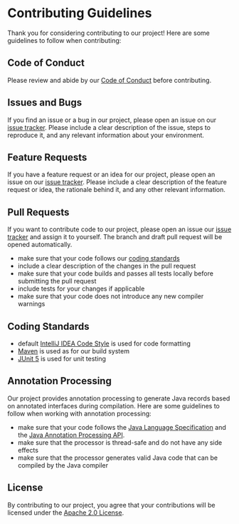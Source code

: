 # Contributing Guidelines
Thank you for considering contributing to our project! Here are some guidelines to follow when contributing:

## Code of Conduct
Please review and abide by our [Code of Conduct](CODE_OF_CONDUCT.md) before contributing.

## Issues and Bugs
If you find an issue or a bug in our project, please open an issue on our [issue tracker](https://github.com/pawellabaj/auto-record/issues). Please include a clear description of the issue, steps to reproduce it, and any relevant information about your environment.

## Feature Requests
If you have a feature request or an idea for our project, please open an issue on our [issue tracker](https://github.com/pawellabaj/auto-record/issues). Please include a clear description of the feature request or idea, the rationale behind it, and any other relevant information.

## Pull Requests
If you want to contribute code to our project, please open an issue our [issue tracker](https://github.com/pawellabaj/auto-record/issues) and assign it to yourself. The branch and draft pull request will be opened automatically.

* make sure that your code follows our [coding standards](#coding-standards)
* include a clear description of the changes in the pull request
* make sure that your code builds and passes all tests locally before submitting the pull request
* include tests for your changes if applicable
* make sure that your code does not introduce any new compiler warnings

## Coding Standards
* default [IntelliJ IDEA Code Style](https://www.jetbrains.com/help/idea/code-style.html#import-export-schemes) is used for code formatting
* [Maven](https://maven.apache.org/) is used as for our build system
* [JUnit 5](https://junit.org/junit5/) is used for unit testing


## Annotation Processing
Our project provides annotation processing to generate Java records based on annotated interfaces during compilation. Here are some guidelines to follow when working with annotation processing:

* make sure that your code follows the [Java Language Specification](https://docs.oracle.com/javase/specs/jls/se17/html/index.html) and the [Java Annotation Processing API](https://docs.oracle.com/en/java/javase/17/docs/api/java.compiler/javax/annotation/processing/package-summary.html).
* make sure that the processor is thread-safe and do not have any side effects
* make sure that the processor generates valid Java code that can be compiled by the Java compiler

## License

By contributing to our project, you agree that your contributions will be licensed under the [Apache 2.0 License](../LICENSE).
